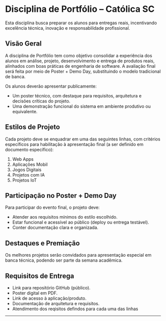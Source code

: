 # Disciplina de Portfólio – Católica SC

Esta disciplina busca preparar os alunos para entregas reais, incentivando excelência técnica, inovação e responsabilidade profissional.

## Visão Geral

A disciplina de Portfólio tem como objetivo consolidar a experiência dos alunos em análise, projeto, desenvolvimento e entrega de produtos reais, alinhados com boas práticas de engenharia de software. A avaliação final será feita por meio de Poster + Demo Day, substituindo o modelo tradicional de banca.

Os alunos deverão apresentar publicamente:
- Um poster técnico, com destaque para requisitos, arquitetura e decisões críticas do projeto.
- Uma demonstração funcional do sistema em ambiente produtivo ou equivalente.

## Estilos de Projeto

Cada projeto deve se enquadrar em uma das seguintes linhas, com critérios específicos para habilitação à apresentação final (a ser definido em documento específico):
1. Web Apps 
2. Aplicações Mobil
3. Jogos Digitais
4. Projetos com IA
5. Projetos IoT
   
## Participação no Poster + Demo Day

Para participar do evento final, o projeto deve:
- Atender aos requisitos mínimos do estilo escolhido.
- Estar funcional e acessível ao público (deploy ou entrega testável).
- Conter documentação clara e organizada.

## Destaques e Premiação

Os melhores projetos serão convidados para apresentação especial em banca técnica, podendo ser parte da semana acadêmica. 

## Requisitos de Entrega

- Link para repositório GitHub (público).
- Poster digital em PDF.
- Link de acesso à aplicação/produto.
- Documentação de arquitetura e requisitos.
- Atendimento dos reqisitos defindos para cada uma das linhas

---
